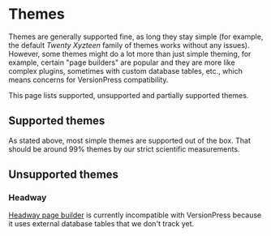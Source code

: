 # Themes

Themes are generally supported fine, as long they stay simple (for example, the default *Twenty Xyzteen* family of themes works without any issues). However, some themes might do a lot more than just simple theming, for example, certain "page builders" are popular and they are more like complex plugins, sometimes with custom database tables, etc., which means concerns for VersionPress compatibility.

This page lists supported, unsupported and partially supported themes.

## Supported themes

As stated above, most simple themes are supported out of the box. That should be around 99% themes by our strict scientific measurements.

## Unsupported themes

### Headway

[Headway page builder](http://headwaythemes.com/) is currently incompatible with VersionPress because it uses external database tables that we don't track yet.
